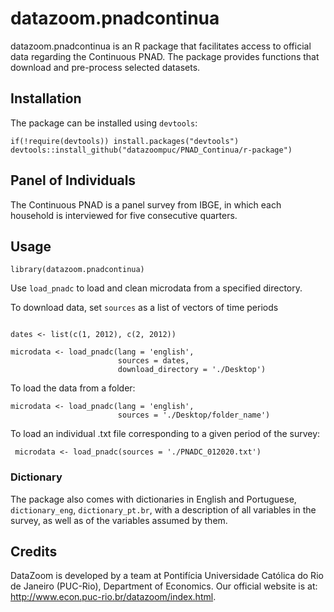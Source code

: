 # datazoom.pnadcontinua

datazoom.pnadcontinua is an R package that facilitates access to official data regarding the Continuous PNAD. The package provides functions that download and pre-process selected datasets. 

## Installation
The package can be installed using `devtools`:

```
if(!require(devtools)) install.packages("devtools")
devtools::install_github("datazoompuc/PNAD_Continua/r-package")
```

## Panel of Individuals

The Continuous PNAD is a panel survey from IBGE, in which each household is interviewed for five consecutive quarters. 

## Usage

```
library(datazoom.pnadcontinua)
```
Use ```load_pnadc``` to load and clean microdata from a specified directory.

To download data, set ```sources``` as a list of vectors
of time periods
```

dates <- list(c(1, 2012), c(2, 2012))

microdata <- load_pnadc(lang = 'english',
                        sources = dates,
                        download_directory = './Desktop')
```

To load the data from a folder:
```
microdata <- load_pnadc(lang = 'english',
                        sources = './Desktop/folder_name')
```

To load an individual .txt file corresponding to a given period of the survey:

```
 microdata <- load_pnadc(sources = './PNADC_012020.txt')
```
### Dictionary

The package also comes with dictionaries in English and Portuguese,
```dictionary_eng```, ```dictionary_pt.br```, with a description of all variables in the
survey, as well as of the variables assumed by them.

## Credits
DataZoom is developed by a team at Pontifícia Universidade Católica do Rio de Janeiro (PUC-Rio), Department of Economics. Our official website is at: http://www.econ.puc-rio.br/datazoom/index.html.
